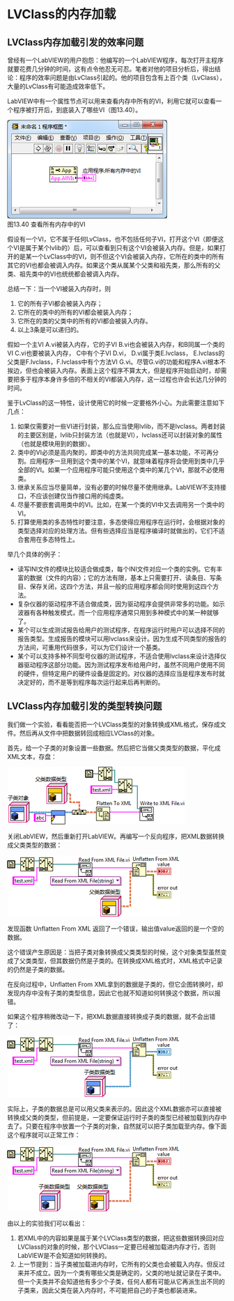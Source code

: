 # LVClass的内存加载

## LVClass内存加载引发的效率问题

曾经有一个LabVIEW的用户抱怨：他编写的一个LabVIEW程序，每次打开主程序就要花费几分钟的时间，这有点令他忍无可忍。笔者对他的项目分析后，得出结论：程序的效率问题是由LvClass引起的。他的项目包含有上百个类（LvClass），大量的LvClass有可能造成效率低下。

LabVIEW中有一个属性节点可以用来查看内存中所有的VI，利用它就可以查看一个程序被打开后，到底装入了哪些VI（图13.40）。

![](images/image817.png)\
图13.40 查看所有内存中的VI

假设有一个VI，它不属于任何LvClass，也不包括任何子VI，打开这个VI（即便这个VI是属于某个lvlib的）后，可以查看到只有这个VI会被装入内存。但是，如果打开的是某一个LvClass中的VI，则不但这个VI会被装入内存，它所在的类中的所有其它的VI也都会被调入内存。如果这个类从属某个父类和祖先类，那么所有的父类、祖先类中的VI也统统都会被调入内存。

总结一下：当一个VI被装入内存时，则
1.	它的所有子VI都会被装入内存；
2.	它所在的类中的所有的VI都会被装入内存；
3.	它所在的类的父类中的所有的VI都会被装入内存。
4.	以上3条是可以递归的。
 

假如一个主VI A.vi被装入内存，它的子VI B.vi也会被装入内存，和B同属一个类的VI C.vi也要被装入内存， C中有个子VI D.vi， D.vi属于类E.lvclass， E.lvclass的父类是F.lvclass，F.lvclass中有个方法VI G.vi。尽管G.vi的功能和程序A.vi根本不挨边，但也会被装入内存。表面上这个程序不算太大，但是程序开始启动时，却需要把多于程序本身许多倍的不相关的VI都装入内存，这一过程也许会长达几分钟的时间。

鉴于LvClass的这一特性，设计使用它的时候一定要格外小心。为此需要注意如下几点：

1.	如果仅需要对一些VI进行封装，那么应当使用lvlib，而不是lvclass。两者封装的主要区别是，lvlib只封装方法（也就是VI），lvclass还可以封装对象的属性（也就是模块用到的数据）。
2.	类中的VI必须是高内聚的，即类中的方法共同完成某一基本功能，不可再分割。应用程序一旦用到这个类中的某个VI，就意味着程序将会使用到类中几乎全部的VI。如果一个应用程序可能只使用这个类中的某几个VI，那就不必使用类。
3.	继承关系应当尽量简单，没有必要的时候尽量不使用继承。LabVIEW不支持接口，不应该创建仅当作接口用的纯虚类。
4.	尽量不要嵌套调用类中的VI。比如，在某一个类的VI中又去调用另一个类中的VI。
5.	打算使用类的多态特性时要注意，多态使得应用程序在运行时，会根据对象的类型选择对应的处理方法。但有些选择应当是程序编译时就做出的，它们不适合套用在多态特性上。
 
举几个具体的例子：

-	读写INI文件的模块比较适合做成类，每个INI文件对应一个类的实例。它有丰富的数据（文件的内容）；它的方法有限，基本上只需要打开、读条目、写条目、保存关闭，这四个方法，并且一般的应用程序都会同时使用到这四个方法。
-	复杂仪器的驱动程序不适合做成类，因为驱动程序会提供非常多的功能。如示波器有各种触发模式，而一个应用程序通常只用到多种模式中的某一种就够了。
-	某个可以生成测试报告给用户的测试程序，在程序运行时用户可以选择不同的报告类型。生成报告的模块可以用lvclass来设计。因为生成不同类型的报告的方法间，可重用代码很多，可以为它们设计一个基类。
-	某个可以支持多种不同型号仪器的测试程序，不适合使用lvclass来设计选择仪器驱动程序这部分功能。因为测试程序发布给用户时，虽然不同用户使用不同的硬件，但特定用户的硬件设备是固定的。对仪器的选择应当是程序发布时就决定好的，而不是等到程序每次运行起来后再判断的。


## LVClass内存加载引发的类型转换问题

我们做一个实验，看看能否把一个LVClass类型的对象转换成XML格式，保存成文件。然后再从文件中把数据转回成相应LVClass的对象。

首先，给一个子类的对象设置一些数据。然后把它当做父类类型的数据，平化成XML文本，存盘：

![](images_2/image12.png)

关闭LabVIEW，然后重新打开LabVIEW。再编写一个反向程序，把XML数据转换成父类类型的数据：

![](images_2/image13.png)

发现函数 Unflatten From XML 返回了一个错误，输出值value返回的是一个空的数据。

这个错误产生原因是：当把子类对象转换成父类类型的时候，这个对象类型虽然变成了父类类型，但其数据仍然是子类的。在转换成XML格式时，XML格式中记录的仍然是子类的数据。

在反向过程中，Unflatten From XML拿到的数据是子类的，但它企图转换时，却发现内存中没有子类的类型信息，因此它也就不知道如何转换这个数据，所以报错。

如果这个程序稍微改动一下，把XML数据直接转换成子类的数据，就不会出错了：

![](images_2/image14.png)

实际上，子类的数据总是可以用父类来表示的。因此这个XML数据亦可以直接被转换成父类的类型，但前提是，一定要保证运行时子类的类型已经被加载到内存中去了。只要在程序中放置一个子类的对象，自然就可以把子类加载至内存。像下面这个程序就可以正常工作：

![](images_2/image15.png)

由以上的实验我们可以看出：

1. 若XML中的内容如果是属于某个LVClass类型的数据，把这些数据转换回对应LVClass的对象的时候，那个LVClass一定要已经被加载进内存才行，否则LabVIEW是不会知道如何转换的。
2. 上一节提到：当子类被加载进内存时，它所有的父类也会被载入内存。但反过来并不成立。因为一个类有哪些父类是确定的，父类的地址就记录在子类中。但一个夫类并不会知道他有多少个子类，任何人都有可能从它再派生出不同的子类来，因此父类在装入内存时，不可能把自己的子类也都装进来。

